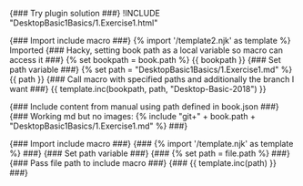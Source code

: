 {### Try plugin solution ###}
!INCLUDE "DesktopBasic1Basics/1.Exercise1.html"

{### Import include macro ###}
{% import '/template2.njk' as template %}
Imported
{### Hacky, setting book path as a local variable so macro can access it ###}
{% set bookpath = book.path %}
{{ bookpath }}
{### Set path variable ###}
{% set path = "DesktopBasic1Basics/1.Exercise1.md" %}
{{ path }}
{### Call macro with specified paths and additionally the branch I want ###}
{{ template.inc(bookpath, path, "Desktop-Basic-2018") }}

{### Include content from manual using path defined in book.json ###}
{### Working md but no images: {% include "git+" + book.path + "DesktopBasic1Basics/1.Exercise1.md" %} ###}

{### Import include macro ###}
{### {% import '/template.njk' as template %} ###}
{### Set path variable  ###}
{### {% set path = file.path %} ###}
{### Pass file path to include macro ###}
{### {{ template.inc(path) }} ###}
